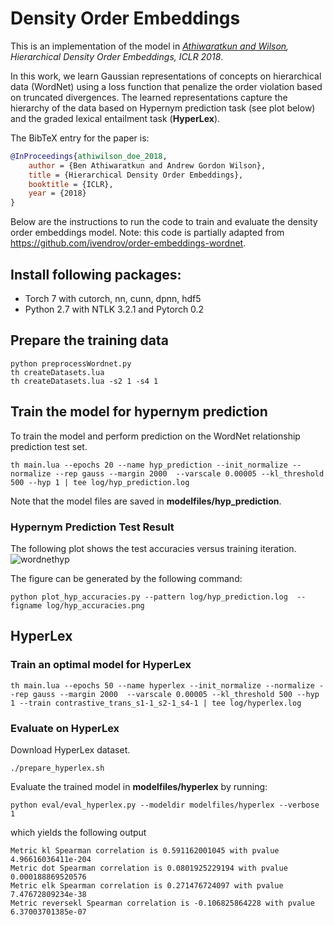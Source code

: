 # Density Order Embeddings

This is an implementation of the model in *[Athiwaratkun and Wilson](https://openreview.net/pdf?id=HJCXZQbAZ), Hierarchical Density Order Embeddings, ICLR 2018*.

In this work, we learn Gaussian representations of concepts on hierarchical data (WordNet) using a loss function that penalize the order violation based on truncated divergences. The learned representations capture the hierarchy of the data based on Hypernym prediction task (see plot below) and the graded lexical entailment task (**HyperLex**).

The BibTeX entry for the paper is:

```bibtex
@InProceedings{athiwilson_doe_2018,
    author = {Ben Athiwaratkun and Andrew Gordon Wilson},
    title = {Hierarchical Density Order Embeddings},
    booktitle = {ICLR},
    year = {2018}
}
```

Below are the instructions to run the code to train and evaluate the density order embeddings model. Note: this code is partially adapted from https://github.com/ivendrov/order-embeddings-wordnet.

## Install following packages:

- Torch 7 with cutorch, nn, cunn, dpnn, hdf5
- Python 2.7 with NTLK 3.2.1 and Pytorch 0.2

## Prepare the training data

```
python preprocessWordnet.py
th createDatasets.lua
th createDatasets.lua -s2 1 -s4 1
```

## Train the model for hypernym prediction
To train the model and perform prediction on the WordNet relationship prediction test set.

```
th main.lua --epochs 20 --name hyp_prediction --init_normalize --normalize --rep gauss --margin 2000  --varscale 0.00005 --kl_threshold 500 --hyp 1 | tee log/hyp_prediction.log
```
Note that the model files are saved in **modelfiles/hyp_prediction**.

### Hypernym Prediction Test Result
The following plot shows the test accuracies versus training iteration.
![wordnethyp](https://github.com/benathi/doe/raw/master/log/hyp_accuracies.png?raw=true)

The figure can be generated by the following command:
```
python plot_hyp_accuracies.py --pattern log/hyp_prediction.log  --figname log/hyp_accuracies.png
```

## HyperLex

### Train an optimal model for HyperLex
```
th main.lua --epochs 50 --name hyperlex --init_normalize --normalize --rep gauss --margin 2000  --varscale 0.00005 --kl_threshold 500 --hyp 1 --train contrastive_trans_s1-1_s2-1_s4-1 | tee log/hyperlex.log
```

### Evaluate on HyperLex

Download HyperLex dataset.
```
./prepare_hyperlex.sh
```
Evaluate the trained model in **modelfiles/hyperlex** by running:
```
python eval/eval_hyperlex.py --modeldir modelfiles/hyperlex --verbose 1
```
which yields the following output
```
Metric kl Spearman correlation is 0.591162001045 with pvalue 4.96616036411e-204
Metric dot Spearman correlation is 0.0801925229194 with pvalue 0.000188869520576
Metric elk Spearman correlation is 0.271476724097 with pvalue 7.47672809234e-38
Metric reversekl Spearman correlation is -0.106825864228 with pvalue 6.37003701385e-07
```

